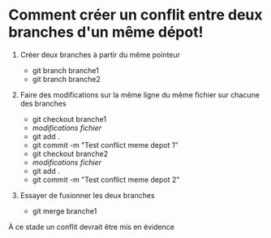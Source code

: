 # Comment créer un conflit entre deux branches d'un même dépot!

1. Créer deux branches à partir du même pointeur
    - git branch branche1
    - git branch branche2

2. Faire des modifications sur la même ligne du même fichier sur chacune des branches
    - git checkout branche1
    - *modifications fichier*
    - git add .
    - git commit -m "Test conflict meme depot 1"
    - git checkout branche2
    - *modifications fichier*
    - git add .
    - git commit -m "Test conflict meme depot 2"

3. Essayer de fusionner les deux branches
    - git merge branche1

À ce stade un conflit devrait être mis en évidence